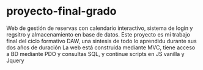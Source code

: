 # proyecto-final-grado
Web de gestión de reservas con calendario interactivo, sistema de login y regsitro y almacenamiento en base de datos.
Este proyecto es mi trabajo final del ciclo formativo DAW, una sintesis de todo lo aprendidu durante sus dos años de duración
La web está construida mediante MVC, tiene acceso a BD mediante PDO y consultas SQL, y continue scripts en JS vanilla y Jquery

